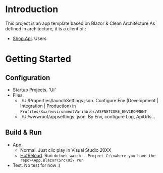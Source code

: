 # Introduction 
This project is an app template based on Blazor & Clean Architecture
As defined in architecture, it is a client of :
* [Shop.Api](https://shoppinglistappback.azurewebsites.net/swagger/index.html). Users

# Getting Started

## Configuration
* Startup Projects. 'Ui'
* Files
  * ./Ui/Properties/launchSettings.json. Configure Env (Development | Integration | Production) in `Profiles/Xxx/environmentVariables/ASPNETCORE_ENVIRONMENT`
  * ./Ui/wwwroot/appsettings.<env>.json. By Env, configure Log, ApiUrls... 

## Build & Run
* App. 
  * Normal. Just clic play in Visual Studio 20XX
  * [HotReload](https://devblogs.microsoft.com/dotnet/asp-net-core-updates-in-net-6-preview-3/#initial-net-hot-reload-support). Run `dotnet watch --Project C:\<where you have the repo>\App.Blazor\Src\Ui\ run`
* Test. No test for now :(